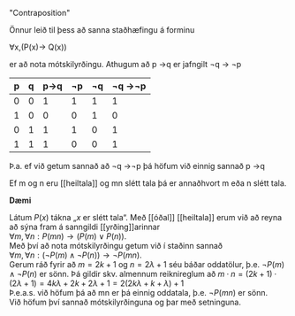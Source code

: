 "Contraposition"

Önnur leið til þess að sanna staðhæfingu á forminu 

$\forall$x,(P(x)$\rightarrow$ Q(x))

er að nota mótskilyrðingu. Athugum að p $\rightarrow$q er jafngilt $\neg$q $\rightarrow$ $\neg$p

| p   | q   | p$\rightarrow$q | $\neg$p | $\neg$q | $\neg$q $\rightarrow$$\neg$p |
| --- | --- | --------------- | ------- | ------- | ---------------------------- |
| 0   | 0   | 1               | 1       | 1       | 1                            |
| 1   | 0   | 0               | 0       | 1       | 0                            |
| 0   | 1   | 1               | 1       | 0       | 1                            |
| 1   | 1   | 1               | 0       | 0       | 1                             |

Þ.a. ef við getum sannað að $\neg$q $\rightarrow$$\neg$p þá höfum við einnig sannað p $\rightarrow$q

Ef m og n eru [[heiltala]] og mn slétt tala þá er annaðhvort m eða n slétt tala.

**Dæmi**

Látum $P(x)$ tákna „$x$ er slétt tala“. Með [[óðal]] [[heiltala]] erum við að reyna að sýna fram á sanngildi [[yrðing]]arinnar  
$∀m, ∀n : P(mn) →(P(m) ∨P(n))$.  
Með því að nota mótskilyrðingu getum við í staðinn sannað  
$∀m, ∀n : (¬P(m) ∧¬P(n)) →¬P(mn)$.  
Gerum ráð fyrir að $m = 2k + 1$ og $n = 2\lambda + 1$ séu báðar oddatölur, þ.e. $¬P(m) ∧¬P(n)$ er sönn. Þá gildir skv. almennum reiknireglum að 
$m ·n = (2k + 1) ·(2\lambda + 1) = 4k\lambda + 2k + 2\lambda + 1 = 2(2k\lambda + k + \lambda) + 1$  
Þ.e.a.s. við höfum þá að mn er þá einnig oddatala, þ.e. $¬P(mn)$ er sönn.  
Við höfum því sannað mótskilyrðinguna og þar með setninguna.